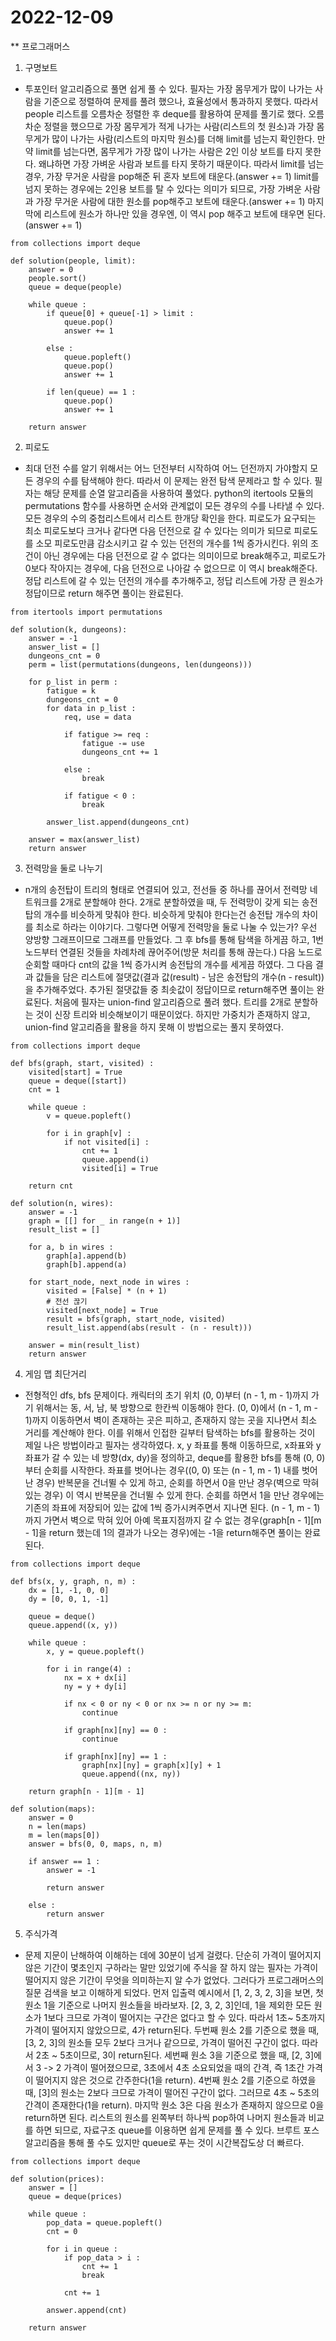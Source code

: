 # 2022-12-09

** 프로그래머스
1. 구명보트
- 투포인터 알고리즘으로 풀면 쉽게 풀 수 있다. 필자는 가장 몸무게가 많이 나가는 사람을 기준으로 정렬하여 문제를 풀려 했으나, 효율성에서 통과하지 못했다. 따라서 people 리스트를 오름차순 정렬한 후 deque를 활용하여 문제를 풀기로 했다. 오름차순 정렬을 했으므로 가장 몸무게가 적게 나가는 사람(리스트의 첫 원소)과 가장 몸무게가 많이 나가는 사람(리스트의 마지막 원소)를 더해 limit를 넘는지 확인한다. 만약 limit를 넘는다면,  몸무게가 가장 많이 나가는 사람은 2인 이상 보트를 타지 못한다. 왜냐하면 가장 가벼운 사람과 보트를 타지 못하기 때문이다. 따라서 limit를 넘는 경우, 가장 무거운 사람을 pop해준 뒤 혼자 보트에 태운다.(answer += 1) limit를 넘지 못하는 경우에는 2인용 보트를 탈 수 있다는 의미가 되므로, 가장 가벼운 사람과 가장 무거운 사람에 대한 원소를 pop해주고 보트에 태운다.(answer += 1) 마지막에 리스트에 원소가 하나만 있을 경우엔, 이 역시 pop 해주고 보트에 태우면 된다.(answer += 1)

```
from collections import deque

def solution(people, limit):
    answer = 0
    people.sort()
    queue = deque(people)

    while queue :
        if queue[0] + queue[-1] > limit :
            queue.pop()
            answer += 1

        else :
            queue.popleft()
            queue.pop()
            answer += 1

        if len(queue) == 1 :
            queue.pop()
            answer += 1

    return answer
```

2. 피로도
- 최대 던전 수를 알기 위해서는 어느 던전부터 시작하여 어느 던전까지 가야할지 모든 경우의 수를 탐색해야 한다. 따라서 이 문제는 완전 탐색 문제라고 할 수 있다. 필자는 해당 문제를 순열 알고리즘을 사용하여 풀었다. python의 itertools 모듈의 permutations 함수를 사용하면 순서와 관계없이 모든 경우의 수를 나타낼 수 있다.  모든 경우의 수의 중첩리스트에서 리스트 한개당 확인을 한다. 피로도가 요구되는 최소 피로도보다 크거나 같다면 다음 던전으로 갈 수 있다는 의미가 되므로 피로도를 소모 피로도만큼 감소시키고 갈 수 있는 던전의 개수를 1씩 증가시킨다. 위의 조건이 아닌 경우에는 다음 던전으로 갈 수 없다는 의미이므로 break해주고, 피로도가 0보다 작아지는 경우에, 다음 던전으로 나아갈 수 없으므로 이 역시 break해준다. 정답 리스트에 갈 수 있는 던전의 개수를 추가해주고, 정답 리스트에 가장 큰 원소가 정답이므로 return 해주면 풀이는 완료된다.

```
from itertools import permutations

def solution(k, dungeons):
    answer = -1
    answer_list = []
    dungeons_cnt = 0
    perm = list(permutations(dungeons, len(dungeons)))

    for p_list in perm :
        fatigue = k
        dungeons_cnt = 0
        for data in p_list :
            req, use = data
            
            if fatigue >= req :
                fatigue -= use
                dungeons_cnt += 1

            else :
                break

            if fatigue < 0 :
                break

        answer_list.append(dungeons_cnt)

    answer = max(answer_list)
    return answer
```

3. 전력망을 둘로 나누기
- n개의 송전탑이 트리의 형태로 연결되어 있고, 전선들 중 하나를 끊어서 전력망 네트워크를 2개로 분할해야 한다. 2개로 분할하였을 때, 두 전력망이 갖게 되는 송전탑의 개수를 비슷하게 맞춰야 한다. 비슷하게 맞춰야 한다는건 송전탑 개수의 차이를 최소로 하라는 이야기다. 그렇다면 어떻게 전력망을 둘로 나눌 수 있는가? 우선 양방향 그래프이므로 그래프를 만들었다. 그 후 bfs를 통해 탐색을 하게끔 하고, 1번 노드부터 연결된 것들을 차례차례 끊어주어(방문 처리를 통해 끊는다.) 다음 노드로 순회할 때마다 cnt의 값을 1씩 증가시켜 송전탑의 개수를 세게끔 하였다. 그 다음 결과 값들을 담은 리스트에 절댓값(결과 값(result) - 남은 송전탑의 개수(n - result))을 추가해주었다. 추가된 절댓값들 중 최솟값이 정답이므로 return해주면 풀이는 완료된다. 처음에 필자는 union-find 알고리즘으로 풀려 했다. 트리를 2개로 분할하는 것이 신장 트리와 비슷해보이기 때문이었다. 하지만 가중치가 존재하지 않고, union-find 알고리즘을 활용을 하지 못해 이 방법으로는 풀지 못하였다.

```
from collections import deque

def bfs(graph, start, visited) :
    visited[start] = True
    queue = deque([start])
    cnt = 1
    
    while queue :
        v = queue.popleft()
        
        for i in graph[v] :
            if not visited[i] :
                cnt += 1
                queue.append(i)
                visited[i] = True
    
    return cnt
    
def solution(n, wires):
    answer = -1
    graph = [[] for _ in range(n + 1)]
    result_list = []
    
    for a, b in wires :
        graph[a].append(b)
        graph[b].append(a)
    
    for start_node, next_node in wires :
        visited = [False] * (n + 1)
        # 전선 끊기
        visited[next_node] = True
        result = bfs(graph, start_node, visited)
        result_list.append(abs(result - (n - result)))
    
    answer = min(result_list)
    return answer
```

4. 게임 맵 최단거리
- 전형적인 dfs, bfs 문제이다. 캐릭터의 초기 위치 (0, 0)부터 (n - 1, m - 1)까지 가기 위해서는 동, 서, 남, 북 방향으로 한칸씩 이동해야 한다. (0, 0)에서 (n - 1, m - 1)까지 이동하면서 벽이 존재하는 곳은 피하고, 존재하지 않는 곳을 지나면서 최소 거리를 계산해야 한다. 이를 위해서 인접한 길부터 탐색하는 bfs를 활용하는 것이 제일 나은 방법이라고 필자는 생각하였다. x, y 좌표를 통해 이동하므로, x좌표와 y좌표가 갈 수 있는 네 방향(dx, dy)을 정의하고, deque를 활용한 bfs를 통해 (0, 0)부터 순회를 시작한다. 좌표를 벗어나는 경우((0, 0) 또는 (n - 1, m - 1) 내를 벗어난 경우) 반복문을 건너뛸 수 있게 하고, 순회를 하면서 0을 만난 경우(벽으로 막혀 있는 경우) 이 역시 반복문을 건너뛸 수 있게 한다. 순회를 하면서 1을 만난 경우에는 기존의 좌표에 저장되어 있는 값에 1씩 증가시켜주면서 지나면 된다. (n - 1, m - 1)까지 가면서 벽으로 막혀 있어 아예 목표지점까지 갈 수 없는 경우(graph[n - 1][m - 1]을 return 했는데 1의 결과가 나오는 경우)에는 -1을 return해주면 풀이는 완료된다. 

```
from collections import deque

def bfs(x, y, graph, n, m) :
    dx = [1, -1, 0, 0]
    dy = [0, 0, 1, -1]

    queue = deque()
    queue.append((x, y))

    while queue :
        x, y = queue.popleft()

        for i in range(4) :
            nx = x + dx[i]
            ny = y + dy[i]

            if nx < 0 or ny < 0 or nx >= n or ny >= m:
                continue

            if graph[nx][ny] == 0 :
                continue

            if graph[nx][ny] == 1 :
                graph[nx][ny] = graph[x][y] + 1
                queue.append((nx, ny))

    return graph[n - 1][m - 1]

def solution(maps):
    answer = 0
    n = len(maps)
    m = len(maps[0])
    answer = bfs(0, 0, maps, n, m)

    if answer == 1 :
        answer = -1

        return answer

    else :
        return answer
```

5. 주식가격
- 문제 지문이 난해하여 이해하는 데에 30분이 넘게 걸렸다.  단순히 가격이 떨어지지 않은 기간이 몇초인지 구하라는 말만 있었기에 주식을 잘 하지 않는 필자는 가격이 떨어지지 않은 기간이 무엇을 의미하는지 알 수가 없었다. 그러다가 프로그래머스의 질문 검색을 보고 이해하게 되었다. 먼저 입출력 예시에서 [1, 2, 3, 2, 3]을 보면, 첫 원소 1을 기준으로 나머지 원소들을 바라보자. [2, 3, 2, 3]인데, 1을 제외한 모든 원소가 1보다 크므로 가격이 떨어지는 구간은 없다고 할 수 있다. 따라서 1초~ 5초까지 가격이 떨어지지 않았으므로, 4가 return된다. 두번째 원소 2를 기준으로 했을 때, [3, 2, 3]의 원소들 모두 2보다 크거나 같으므로, 가격이 떨어진 구간이 없다. 따라서 2초 ~ 5초이므로, 3이 return된다. 세번째 원소 3을 기준으로 했을 때, [2, 3]에서 3 -> 2 가격이 떨어졌으므로, 3초에서 4초 소요되었을 때의 간격, 즉 1초간 가격이 떨어지지 않은 것으로 간주한다(1을 return). 4번째 원소 2를 기준으로 하였을 때, [3]의 원소는 2보다 크므로 가격이 떨어진 구간이 없다. 그러므로 4초 ~ 5초의 간격이 존재한다(1을 return). 마지막 원소 3은 다음 원소가 존재하지 않으므로 0을 return하면 된다. 리스트의 원소를 왼쪽부터 하나씩 pop하여 나머지 원소들과 비교를 하면 되므로, 자료구조 queue를 이용하면 쉽게 문제를 풀 수 있다. 브루트 포스 알고리즘을 통해 풀 수도 있지만 queue로 푸는 것이 시간복잡도상 더 빠르다.

```
from collections import deque

def solution(prices):
    answer = []
    queue = deque(prices)
    
    while queue :
        pop_data = queue.popleft()
        cnt = 0
        
        for i in queue :
            if pop_data > i :
                cnt += 1
                break
            
            cnt += 1
            
        answer.append(cnt)
        
    return answer
```

